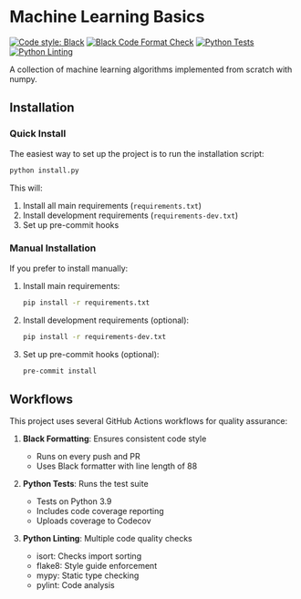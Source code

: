 # Machine Learning Basics

[![Code style: Black](https://img.shields.io/badge/code%20style-black-000000.svg)](https://github.com/psf/black)
[![Black Code Format Check](https://github.com/doronpor/ml_basic/actions/workflows/black.yml/badge.svg)](https://github.com/doronpor/ml_basic/actions/workflows/black.yml)
[![Python Tests](https://github.com/doronpor/ml_basic/actions/workflows/python-tests.yml/badge.svg)](https://github.com/doronpor/ml_basic/actions/workflows/python-tests.yml)
[![Python Linting](https://github.com/doronpor/ml_basic/actions/workflows/linting.yml/badge.svg)](https://github.com/doronpor/ml_basic/actions/workflows/linting.yml)

A collection of machine learning algorithms implemented from scratch with numpy.

## Installation

### Quick Install
The easiest way to set up the project is to run the installation script:

```bash
python install.py
```

This will:
1. Install all main requirements (`requirements.txt`)
2. Install development requirements (`requirements-dev.txt`)
3. Set up pre-commit hooks

### Manual Installation
If you prefer to install manually:

1. Install main requirements:
   ```bash
   pip install -r requirements.txt
   ```

2. Install development requirements (optional):
   ```bash
   pip install -r requirements-dev.txt
   ```

3. Set up pre-commit hooks (optional):
   ```bash
   pre-commit install
   ```

## Workflows

This project uses several GitHub Actions workflows for quality assurance:

1. **Black Formatting**: Ensures consistent code style
   - Runs on every push and PR
   - Uses Black formatter with line length of 88

2. **Python Tests**: Runs the test suite
   - Tests on Python 3.9
   - Includes code coverage reporting
   - Uploads coverage to Codecov

3. **Python Linting**: Multiple code quality checks
   - isort: Checks import sorting
   - flake8: Style guide enforcement
   - mypy: Static type checking
   - pylint: Code analysis
